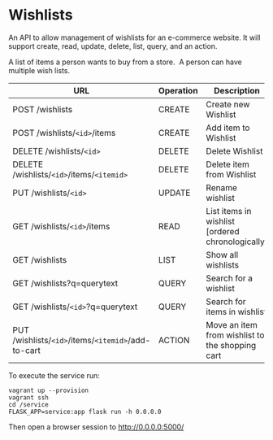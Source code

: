 # Wishlists
An API to allow management of wishlists for an e-commerce website. It will support create, read, update, delete, list, query, and an action.

A list of items a person wants to buy from a store.  A person can have multiple wish lists.

URL | Operation | Description
-- | -- | --
POST /wishlists | CREATE | Create new Wishlist
POST /wishlists/`<id>`/items | CREATE | Add item to Wishlist
DELETE /wishlists/`<id>` | DELETE | Delete Wishlist
DELETE /wishlists/`<id>`/items/`<itemid>` | DELETE | Delete item from Wishlist
PUT /wishlists/`<id>` | UPDATE | Rename wishlist
GET /wishlists/`<id>`/items | READ | List items in wishlist [ordered chronologically]
GET /wishlists | LIST | Show all wishlists
GET /wishlists?q=querytext | QUERY | Search for a wishlist
GET /wishlists/`<id>`?q=querytext | QUERY | Search for items in wishlist
PUT /wishlists/`<id>`/items/`<itemid>`/add-to-cart | ACTION | Move an item from wishlist to the shopping cart

To execute the service run:

```
vagrant up --provision
vagrant ssh
cd /service
FLASK_APP=service:app flask run -h 0.0.0.0
```

Then open a browser session to http://0.0.0.0:5000/
